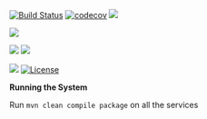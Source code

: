 [![Build Status](https://travis-ci.org/stackroute/ibm-wave5-I2PS.svg?branch=master)](https://travis-ci.org/stackroute/ibm-wave5-I2PS)
[![codecov](https://codecov.io/gh/stackroute/ibm-wave5-I2PS/branch/master/graph/badge.svg)](https://codecov.io/gh/stackroute/ibm-wave5-I2PS)
![](https://img.shields.io/codecov/c/github/stackroute/ibm-wave5-I2PS/master.svg?style=flat)

![](https://img.shields.io/github/issues/stackroute/ibm-wave5-coworking.svg?style=popout)

![](https://img.shields.io/github/contributors/stackroute/ibm-wave5-I2PS.svg?style=popout)
![](https://img.shields.io/github/last-commit/stackroute/ibm-wave5-I2PS/master.svg?style=popout)

![](https://img.shields.io/github/repo-size/stackroute/ibm-wave5-I2PS.svg?style=popout)
[![License](https://img.shields.io/badge/License-Apache%202.0-blue.svg)](https://opensource.org/licenses/Apache-2.0)

****Running the System****

Run ```mvn clean compile package``` on all the services
